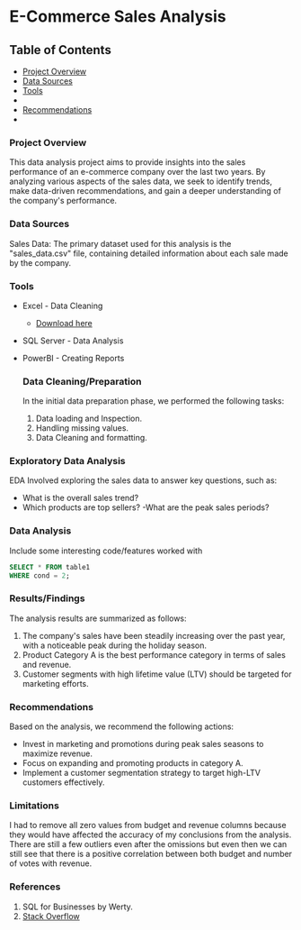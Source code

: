 # E-Commerce Sales Analysis 

## Table of Contents

- [Project Overview](#project-overview)
- [Data Sources](#data-sources)
- [Tools](#tools)
- 
- [Recommendations](#recommendations)
- 

### Project Overview

This data analysis project aims to provide insights into the sales performance of an e-commerce company over the last two years. By analyzing various aspects of the sales data, we seek to identify trends, make data-driven recommendations, and gain a deeper understanding of the company's performance. 

### Data Sources

Sales Data: The primary dataset used for this analysis is the "sales_data.csv" file, containing detailed information about each sale made by the company. 

### Tools

- Excel - Data Cleaning
  - [Download here](https://microsoft.com)
- SQL Server - Data Analysis
- PowerBI - Creating Reports


  ### Data Cleaning/Preparation

  In the initial data preparation phase, we performed the following tasks:
  1. Data loading and Inspection.
  2. Handling missing values.
  3. Data Cleaning and formatting.
 
### Exploratory Data Analysis

EDA Involved exploring the sales data to answer key questions, such as:

- What is the overall sales trend?
- Which products are top sellers? 
-What are the peak sales periods?

### Data Analysis

Include some interesting code/features worked with

```SQL
SELECT * FROM table1
WHERE cond = 2;
```

### Results/Findings

The analysis results are summarized as follows:
1. The company's sales have been steadily increasing over the past year, with a noticeable peak during the holiday season. 
2. Product Category A is the best performance category in terms of sales and revenue.
3. Customer segments with high lifetime value (LTV) should be targeted for marketing efforts.

### Recommendations  

Based on the analysis, we recommend the following actions:
- Invest in marketing and promotions during peak sales seasons to maximize revenue.
- Focus on expanding and promoting products in category A.
- Implement a customer segmentation strategy to target high-LTV customers effectively.

### Limitations

I had to remove all zero values from budget and revenue columns because they would have affected the accuracy of my conclusions from the analysis. There are still a few outliers even after the omissions but even then we can still see that there is a positive correlation between both budget and number of votes with revenue. 

### References

1. SQL for Businesses by Werty.
2. [Stack Overflow](https://stack.com)
